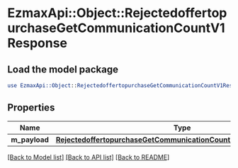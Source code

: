 # EzmaxApi::Object::RejectedoffertopurchaseGetCommunicationCountV1Response

## Load the model package
```perl
use EzmaxApi::Object::RejectedoffertopurchaseGetCommunicationCountV1Response;
```

## Properties
Name | Type | Description | Notes
------------ | ------------- | ------------- | -------------
**m_payload** | [**RejectedoffertopurchaseGetCommunicationCountV1ResponseMPayload**](RejectedoffertopurchaseGetCommunicationCountV1ResponseMPayload.md) |  | 

[[Back to Model list]](../README.md#documentation-for-models) [[Back to API list]](../README.md#documentation-for-api-endpoints) [[Back to README]](../README.md)


